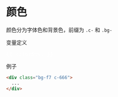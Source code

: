 # 颜色

颜色分为字体色和背景色，前缀为 `.c-` 和 `.bg-`

<docs-color :color="color" />

变量定义

<pre style=color:#fff>
{{ colorStyl }}
</pre>

<script>
  export default {
    data() {
      return {
        color: {
          // 灰色系
          '000': '#000000',
          '333': '#262A30',
          '666': '#5C626B',
          '999': '#959BA3',
          fff: '#ffffff',
          aaa: '#aaaaaa',
          ccc: '#cccccc',
          eee: '#eeeeee',
          f2: '#f2f2f2',
          f7: '#f7f8f9',
          
          // a 标签
          link: '#409eff',
          
          // 主色
          main: '#ff4400'
        }
      } 
    },
    
    computed: {
      colorStyl() {
        // return `color = { ${Object.keys(this.color).map(k => `${k}: ${this.color[k]}`).join(',')} }`
        return `color = ${JSON.stringify(this.color, null, 2)}`
      }
    }
  }
</script>

例子

```html
<div class="bg-f7 c-666">
  ...
</div>
```
